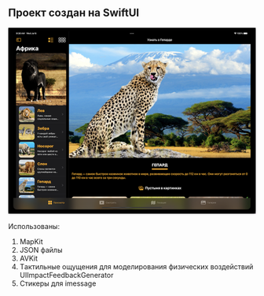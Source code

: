 ## Проект создан на SwiftUI

![Photo](img/africa.png?raw=true "africa")

Использованы:
1. MapKit
2. JSON файлы
3. AVKit
4. Tактильные ощущения для моделирования физических воздействий UIImpactFeedbackGenerator
5. Стикеры для imessage
